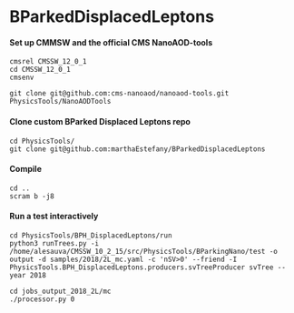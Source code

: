 # BParkedDisplacedLeptons

#### Set up CMMSW and the official CMS NanoAOD-tools
```
cmsrel CMSSW_12_0_1
cd CMSSW_12_0_1
cmsenv

git clone git@github.com:cms-nanoaod/nanoaod-tools.git PhysicsTools/NanoAODTools
```
#### Clone custom BParked Displaced Leptons repo
```
cd PhysicsTools/
git clone git@github.com:marthaEstefany/BParkedDisplacedLeptons
```
#### Compile
```
cd ..
scram b -j8
```
#### Run a test interactively
```
cd PhysicsTools/BPH_DisplacedLeptons/run
python3 runTrees.py -i /home/alesauva/CMSSW_10_2_15/src/PhysicsTools/BParkingNano/test -o output -d samples/2018/2L_mc.yaml -c 'nSV>0' --friend -I PhysicsTools.BPH_DisplacedLeptons.producers.svTreeProducer svTree --year 2018

cd jobs_output_2018_2L/mc
./processor.py 0
```

